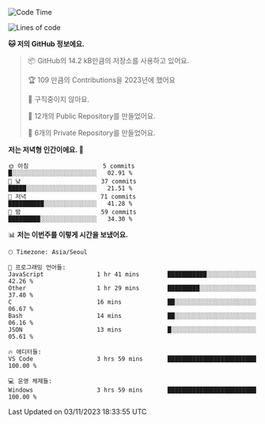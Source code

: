   <!--START_SECTION:waka-->
![Code Time](http://img.shields.io/badge/Code%20Time-250%20hrs%2015%20mins-blue)

![Lines of code](https://img.shields.io/badge/%EC%A0%80%EB%8A%94%20%EC%97%AC%ED%83%9C%EA%B9%8C%EC%A7%80%20-200.7%20thousand%20%EC%A4%84%EC%9D%98%20%EC%BD%94%EB%93%9C%EB%A5%BC%20%EC%9E%91%EC%84%B1%ED%96%88%EC%96%B4%EC%9A%94.-blue)

**🐱 저의 GitHub 정보에요.** 

> 📦 GitHub의 14.2 kB만큼의 저장소를 사용하고 있어요. 
 > 
> 🏆 109 만큼의 Contributions을 2023년에 했어요
 > 
> 🚫 구직중이지 않아요.
 > 
> 📜 12개의 Public Repository를 만들었어요. 
 > 
> 🔑 6개의 Private Repository를 만들었어요. 
 > 
**저는 저녁형 인간이에요. 🦉** 

```text
🌞 아침                     5 commits           █░░░░░░░░░░░░░░░░░░░░░░░░   02.91 % 
🌆 낮　                     37 commits          █████░░░░░░░░░░░░░░░░░░░░   21.51 % 
🌃 저녁                     71 commits          ██████████░░░░░░░░░░░░░░░   41.28 % 
🌙 밤　                     59 commits          █████████░░░░░░░░░░░░░░░░   34.30 % 
```


📊 **저는 이번주를 이렇게 시간을 보냈어요.** 

```text
🕑︎ Timezone: Asia/Seoul

💬 프로그래밍 언어들: 
JavaScript               1 hr 41 mins        ███████████░░░░░░░░░░░░░░   42.26 % 
Other                    1 hr 29 mins        █████████░░░░░░░░░░░░░░░░   37.40 % 
C                        16 mins             ██░░░░░░░░░░░░░░░░░░░░░░░   06.67 % 
Bash                     14 mins             ██░░░░░░░░░░░░░░░░░░░░░░░   06.16 % 
JSON                     13 mins             █░░░░░░░░░░░░░░░░░░░░░░░░   05.61 % 

🔥 에디터들: 
VS Code                  3 hrs 59 mins       █████████████████████████   100.00 % 

💻 운영 체제들: 
Windows                  3 hrs 59 mins       █████████████████████████   100.00 % 
```


 Last Updated on 03/11/2023 18:33:55 UTC
<!--END_SECTION:waka-->
